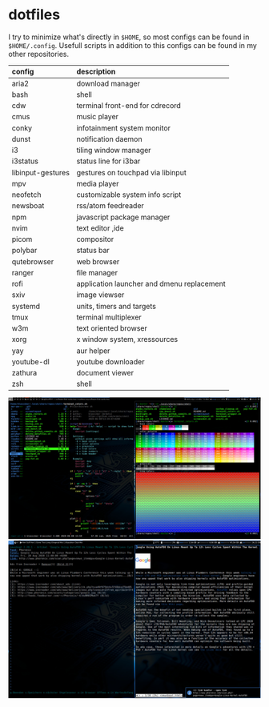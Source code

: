 # dotfiles

I try to minimize what's directly in `$HOME`, so most configs can be found
in `$HOME/.config`. Usefull scripts in addition to this configs can be
found in my other repositories.

| config            | description                                |
| :---------------- | :----------------------------------------- |
| aria2             | download manager                           |
| bash              | shell                                      |
| cdw               | terminal front-end for cdrecord            |
| cmus              | music player                               |
| conky             | infotainment system monitor                |
| dunst             | notification daemon                        |
| i3                | tiling window manager                      |
| i3status          | status line for i3bar                      |
| libinput-gestures | gestures on touchpad via libinput          |
| mpv               | media player                               |
| neofetch          | customizable system info script            |
| newsboat          | rss/atom feedreader                        |
| npm               | javascript package manager                 |
| nvim              | text editor ,ide                           |
| picom             | compositor                                 |
| polybar           | status bar                                 |
| qutebrowser       | web browser                                |
| ranger            | file manager                               |
| rofi              | application launcher and dmenu replacement |
| sxiv              | image viewser                              |
| systemd           | units, timers and targets                  |
| tmux              | terminal multiplexer                       |
| w3m               | text oriented browser                      |
| xorg              | x window system, xressources               |
| yay               | aur helper                                 |
| youtube-dl        | youtube downloader                         |
| zathura           | document viewer                            |
| zsh               | shell                                      |

![monitor1](screenshot_monitor1.jpg)
![monitor2](screenshot_monitor2.jpg)
